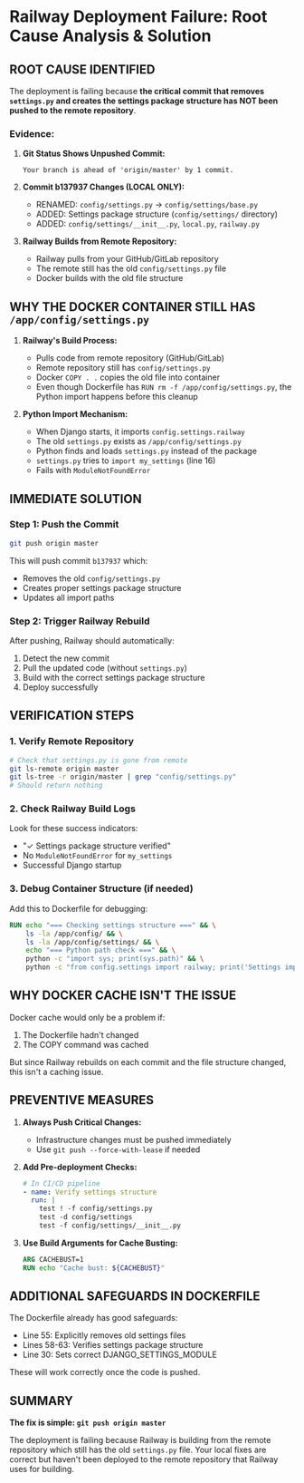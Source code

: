 # Railway Deployment Failure: Root Cause Analysis & Solution

## ROOT CAUSE IDENTIFIED

The deployment is failing because **the critical commit that removes `settings.py` and creates the settings package structure has NOT been pushed to the remote repository**.

### Evidence:
1. **Git Status Shows Unpushed Commit:**
   ```
   Your branch is ahead of 'origin/master' by 1 commit.
   ```

2. **Commit b137937 Changes (LOCAL ONLY):**
   - RENAMED: `config/settings.py` → `config/settings/base.py`
   - ADDED: Settings package structure (`config/settings/` directory)
   - ADDED: `config/settings/__init__.py`, `local.py`, `railway.py`

3. **Railway Builds from Remote Repository:**
   - Railway pulls from your GitHub/GitLab repository
   - The remote still has the old `config/settings.py` file
   - Docker builds with the old file structure

## WHY THE DOCKER CONTAINER STILL HAS `/app/config/settings.py`

1. **Railway's Build Process:**
   - Pulls code from remote repository (GitHub/GitLab)
   - Remote repository still has `config/settings.py`
   - Docker `COPY . .` copies the old file into container
   - Even though Dockerfile has `RUN rm -f /app/config/settings.py`, the Python import happens before this cleanup

2. **Python Import Mechanism:**
   - When Django starts, it imports `config.settings.railway`
   - The old `settings.py` exists as `/app/config/settings.py`
   - Python finds and loads `settings.py` instead of the package
   - `settings.py` tries to `import my_settings` (line 16)
   - Fails with `ModuleNotFoundError`

## IMMEDIATE SOLUTION

### Step 1: Push the Commit
```bash
git push origin master
```

This will push commit `b137937` which:
- Removes the old `config/settings.py`
- Creates proper settings package structure
- Updates all import paths

### Step 2: Trigger Railway Rebuild
After pushing, Railway should automatically:
1. Detect the new commit
2. Pull the updated code (without `settings.py`)
3. Build with the correct settings package structure
4. Deploy successfully

## VERIFICATION STEPS

### 1. Verify Remote Repository
```bash
# Check that settings.py is gone from remote
git ls-remote origin master
git ls-tree -r origin/master | grep "config/settings.py"
# Should return nothing
```

### 2. Check Railway Build Logs
Look for these success indicators:
- "✓ Settings package structure verified"
- No `ModuleNotFoundError` for `my_settings`
- Successful Django startup

### 3. Debug Container Structure (if needed)
Add this to Dockerfile for debugging:
```dockerfile
RUN echo "=== Checking settings structure ===" && \
    ls -la /app/config/ && \
    ls -la /app/config/settings/ && \
    echo "=== Python path check ===" && \
    python -c "import sys; print(sys.path)" && \
    python -c "from config.settings import railway; print('Settings import successful')"
```

## WHY DOCKER CACHE ISN'T THE ISSUE

Docker cache would only be a problem if:
1. The Dockerfile hadn't changed
2. The COPY command was cached

But since Railway rebuilds on each commit and the file structure changed, this isn't a caching issue.

## PREVENTIVE MEASURES

1. **Always Push Critical Changes:**
   - Infrastructure changes must be pushed immediately
   - Use `git push --force-with-lease` if needed

2. **Add Pre-deployment Checks:**
   ```yaml
   # In CI/CD pipeline
   - name: Verify settings structure
     run: |
       test ! -f config/settings.py
       test -d config/settings
       test -f config/settings/__init__.py
   ```

3. **Use Build Arguments for Cache Busting:**
   ```dockerfile
   ARG CACHEBUST=1
   RUN echo "Cache bust: ${CACHEBUST}"
   ```

## ADDITIONAL SAFEGUARDS IN DOCKERFILE

The Dockerfile already has good safeguards:
- Line 55: Explicitly removes old settings files
- Lines 58-63: Verifies settings package structure
- Line 30: Sets correct DJANGO_SETTINGS_MODULE

These will work correctly once the code is pushed.

## SUMMARY

**The fix is simple: `git push origin master`**

The deployment is failing because Railway is building from the remote repository which still has the old `settings.py` file. Your local fixes are correct but haven't been deployed to the remote repository that Railway uses for building.